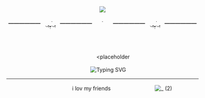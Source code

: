 <div align="center">

![](https://komarev.com/ghpvc/?username=primalmercy&color=B5D2EA&style=plastic&label=♡﹒plena-luna)
---
━━━━━━ㅤ‿̥̣‿̣̥̣̇‿̥̣ㅤ━━━━━━ㅤㅤ˙ㅤㅤ━━━━━━ㅤ‿̥̣‿̣̥̣̇‿̥̣ㅤ━━━━━━
ㅤㅤㅤ

ㅤ




ㅤㅤㅤ
ㅤ<placeholder

ㅤㅤ
![Typing SVG](https://readme-typing-svg.demolab.com?plastic=&size=24&pause=4000&color=87C3EB&center=true&width=1200&lines=It's+full+moon+again.;Crazy+how+time+flies;One+might+wonder-;If+the+path+is+in+the+right+direction)


---
ㅤㅤㅤㅤㅤㅤㅤㅤi lov my friendsㅤㅤㅤㅤㅤㅤㅤㅤㅤ![_ (2)](https://github.com/user-attachments/assets/60df33a4-2aec-4c10-89e6-4cf1c7b5d5be)
